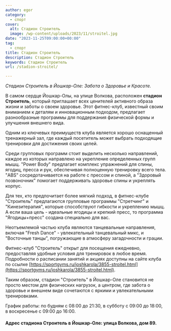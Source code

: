 ```yaml
---
author: egor
category:
  - спорт
cover:
  alt: Стадион Строитель
  image: /wp-content/uploads/2023/11/stroitel.jpg
date: "2023-11-25T09:00:00+00:00"
tag:
  - спорт
title: Стадион Строитель
description: Стадион Строитель
keywords: Стадион Строитель
url: /stadion-stroitel/

---
```

_Стадион Строитель в Йошкар-Оле: Забота о Здоровье и Красоте._

В самом сердце Йошкар-Олы, на улице Волкова, расположен **стадион Строитель**, который приглашает всех ценителей активного образа жизни и заботы о своем здоровье. Этот фитнес-клуб, известный своим вниманием к деталям и инновационным подходом, предлагает разнообразные программы для поддержания физической формы и улучшения внешнего вида.

Одним из ключевых преимуществ клуба является хорошо оснащенный тренажерный зал, где каждый посетитель может выбрать подходящие тренировки для достижения своих целей.

Среди групповых программ стоит выделить несколько направлений, каждое из которых направлено на укрепление определенных групп мышц. "Power Body" предлагает комплекс упражнений для спины, ягодиц, пресса и рук, обеспечивая полноценную тренировку всего тела. "ABS" сосредотачивается на работе с прессом и спиной, а "Здоровый позвоночник" помогает поддерживать здоровье спины и укреплять корпус.

Для тех, кто предпочитает более мягкий подход, в фитнес\-клубе "Строитель" предлагаются групповые программы "Стретчинг" и "Кинезитерапия", которые способствуют гибкости и укреплению мышц. А если ваша цель \- идеальные ягодицы и крепкий пресс, то программа "Ягодицы+пресс" создана специально для вас.

Неотъемлемой частью клуба являются танцевальные направления, включая "Fresh Dance" - увлекательный танцевальный микс, и "Восточные танцы", погружающие в атмосферу загадочности и грации.

Фитнес-клуб "Строитель" открыт для посещения ежедневно, предоставляя удобные условия для тренировок в любое время. Подробности о расписании занятий и акциях доступны на сайте клуба по ссылке [https://sportgyms.ru/joshkarola/3855-stroitel.html](https://sportgyms.ru/joshkarola/3855-stroitel.html).

Таким образом, стадион "Строитель" в Йошкар-Оле становится не просто местом для физических нагрузок, а центром, где забота о здоровье и внешнем виде сочетаются с яркими и увлекательными тренировками.

График работы: по будням с 08:00 до 21:30, в субботу с 09:00 до 18:00, в воскресенье с 09:00 до 16:00.

#### Адрес стадиона Строитель в Йошкар-Оле: улица Волкова, дом 89.
